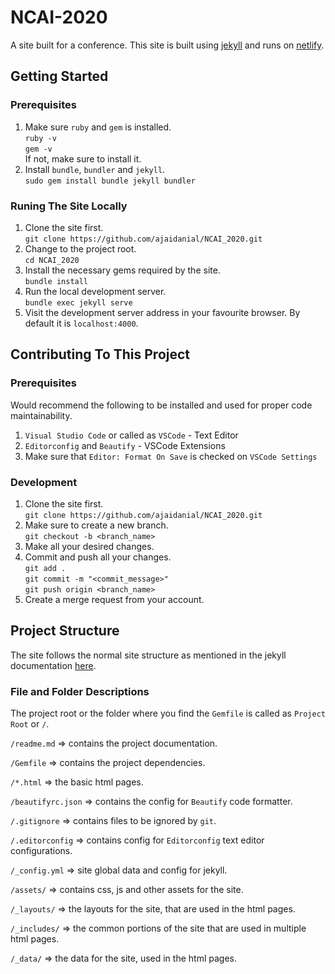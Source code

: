 # NCAI-2020

A site built for a conference. This site is built using [jekyll](jekyllrb.com) and runs on [netlify](netlify.com).

## Getting Started

### Prerequisites

1. Make sure `ruby` and `gem` is installed. \
   `ruby -v` \
   `gem -v` \
   If not, make sure to install it.
2. Install `bundle`, `bundler` and `jekyll`. \
   `sudo gem install bundle jekyll bundler`

### Runing The Site Locally

1. Clone the site first. \
   `git clone https://github.com/ajaidanial/NCAI_2020.git`
2. Change to the project root. \
   `cd NCAI_2020`
3. Install the necessary gems required by the site. \
   `bundle install`
4. Run the local development server. \
   `bundle exec jekyll serve`
5. Visit the development server address in your favourite browser. By default it is `localhost:4000`.

## Contributing To This Project

### Prerequisites

Would recommend the following to be installed and used for proper code maintainability.

1. `Visual Studio Code` or called as `VSCode` - Text Editor
2. `Editorconfig` and `Beautify` - VSCode Extensions
3. Make sure that `Editor: Format On Save` is checked on `VSCode Settings`

### Development

1. Clone the site first. \
   `git clone https://github.com/ajaidanial/NCAI_2020.git`
2. Make sure to create a new branch. \
   `git checkout -b <branch_name>`
3. Make all your desired changes.
4. Commit and push all your changes. \
   `git add .` \
   `git commit -m "<commit_message>"` \
   `git push origin <branch_name>`
5. Create a merge request from your account.

## Project Structure

The site follows the normal site structure as mentioned in the jekyll documentation [here](jekyllrb.com/docs/structure/).

### File and Folder Descriptions

The project root or the folder where you find the `Gemfile` is called as `Project Root` or `/`.

`/readme.md` => contains the project documentation.

`/Gemfile` => contains the project dependencies.

`/*.html` => the basic html pages.

`/beautifyrc.json` => contains the config for `Beautify` code formatter.

`/.gitignore` => contains files to be ignored by `git`.

`/.editorconfig` => contains config for `Editorconfig` text editor configurations.

`/_config.yml` => site global data and config for jekyll.

`/assets/` => contains css, js and other assets for the site.

`/_layouts/` => the layouts for the site, that are used in the html pages.

`/_includes/` => the common portions of the site that are used in multiple html pages.

`/_data/` => the data for the site, used in the html pages.
